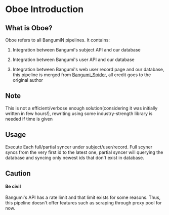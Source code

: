 # Oboe Introduction

## What is Oboe?

Oboe refers to all BangumiN pipelines. It contains:

1. Integration between Bangumi's subject API and our database

2. Integration between Bangumi's user API and our database

3. Integration between Bangumi's web user record page and our database, this pipeline is merged from
[Bangumi_Spider](https://github.com/wattlebird/Bangumi_Spider), all credit goes to the original author

## Note

This is not a efficient/verbose enough solution(considering it was initially written in few hours!), rewriting using 
some industry-strength library is needed if time is given


## Usage

Execute Each full/partial syncer under subject/user/record. Full scyner syncs from the very first id to the latest one, 
partial syncer will querying the database and syncing only newest ids that don't exist in database.

## Caution
#### Be civil
Bangumi's API has a rate limit and that limit exists for some reasons. Thus, this pipeline doesn't offer features such 
as scraping through proxy pool for now.